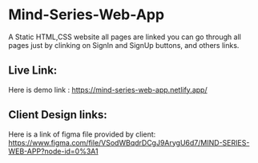 # Mind-Series-Web-App
A Static HTML,CSS website all pages are linked you can go through all pages just by clinking on SignIn and SignUp buttons, and others links.
## Live Link:
Here is demo link : <a href="https://mind-series-web-app.netlify.app/" target="blank"> https://mind-series-web-app.netlify.app/</a>

## Client Design links: 
Here is a link of figma file provided by client: https://www.figma.com/file/VSodWBqdrDCgJ9ArygU6d7/MIND-SERIES-WEB-APP?node-id=0%3A1


